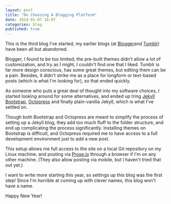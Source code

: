 ```yaml
---
layout: post
title: "On Choosing A Blogging Platform"
date: 2014-01-07 16:07
categories: blog
published: true
---
```


This is the third blog I've started, my earlier blogs (at [Blogger](http://paanini.blogspot.in)and [Tumblr](http://paanini.tumblr.com)) have been all but abandoned.

Blogger, I found to be too limited; the pre-built themes didn't allow a lot of customization, and try as I might, I couldn't find one that I liked. Tumblr is far more design conscious, has some great themes, but editing them can be a pain. Besides, it didn't strike me as a place for longform or text-based posts (which is what I'm looking for), so that ended quickly.

As someone who puts a great deal of thought into my software choices, I started looking around for some alternatives, and ended up tring [Jekyll Bootstrap](http://jekyllbootstrap.com/), [Octopress](http://octopress.org) and finally plain-vanilla Jekyll, which is what I've settled on.

Though both Bootstrap and Octopress are meant to simplify the process of setting up a Jekyll blog, they add too much fluff to the folder structure, and end up complicating the process significantly. Installing themes on Bootstrap is difficult, and Octopress required me to have access to a full development environment just to add a new post.

This setup allows me full access to the site on a local Git repository on my Linux machine, and posting via [Prose.io](http://prose.io) through a browser if I'm on any other machine. (They also allow posting via mobile, but I haven't tried that out yet.)

I want to write more starting this year, so settings up this blog was the first step! Since I'm horrible at coming up with clever names, this blog won't have a name.

Happy New Year!

